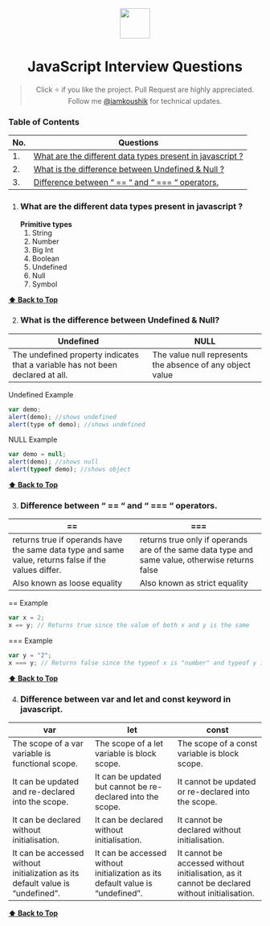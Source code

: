 <div align="center">
  <img height="60" src="https://img.icons8.com/color/344/javascript.png">
  <h1>JavaScript Interview Questions</h1>

> Click :star: if you like the project. Pull Request are highly appreciated. Follow me [@iamkoushik](https://twitter.com/iamkoushik1999) for technical updates.

</div>

### Table of Contents

| No. | Questions                                                                                                               |
| --- | ----------------------------------------------------------------------------------------------------------------------- |
| 1.  | [What are the different data types present in javascript ?](#what-are-the-different-data-types-present-in-javascript-?) |
| 2.  | [What is the difference between Undefined & Null ?](#what-is-the-difference-between-Undefined-&-Null-?)                 |
| 3.  | [Difference between “ == “ and “ === “ operators.](#difference-between-“==“-and-“===“-operators.)                       |

1. ### What are the different data types present in javascript ?
   **Primitive types**
   1. String
   2. Number
   3. Big Int
   4. Boolean
   5. Undefined
   6. Null
   7. Symbol

**[⬆ Back to Top](#table-of-contents)**

2. ### What is the difference between Undefined & Null?

| Undefined                                                                      | NULL                                                      |
| ------------------------------------------------------------------------------ | --------------------------------------------------------- |
| The undefined property indicates that a variable has not been declared at all. | The value null represents the absence of any object value |

Undefined Example

```javascript
var demo;
alert(demo); //shows undefined
alert(type of demo); //shows undefined
```

NULL Example

```javascript
var demo = null;
alert(demo); //shows null
alert(typeof demo); //shows object
```

**[⬆ Back to Top](#table-of-contents)**

3. ### Difference between “ == “ and “ === “ operators.

| ==                                                                                                   | ===                                                                                             |
| ---------------------------------------------------------------------------------------------------- | ----------------------------------------------------------------------------------------------- |
| returns true if operands have the same data type and same value, returns false if the values differ. | returns true only if operands are of the same data type and same value, otherwise returns false |
| Also known as loose equality                                                                         | Also known as strict equality                                                                   |

== Example

```javascript
var x = 2;
x == y; // Returns true since the value of both x and y is the same
```

=== Example

```javascript
var y = "2";
x === y; // Returns false since the typeof x is "number" and typeof y is "string"
```

**[⬆ Back to Top](#table-of-contents)**

4. ### Difference between var and let and const keyword in javascript.

| var                                                                            | let                                                                            | const                                                                                          |
| ------------------------------------------------------------------------------ | ------------------------------------------------------------------------------ | ---------------------------------------------------------------------------------------------- |
| The scope of a var variable is functional scope.                               | The scope of a let variable is block scope.                                    | The scope of a const variable is block scope.                                                  |
| It can be updated and re-declared into the scope.                              | It can be updated but cannot be re-declared into the scope.                    | It cannot be updated or re-declared into the scope.                                            |
| It can be declared without initialisation.                                     | It can be declared without initialisation.                                     | It cannot be declared without initialisation.                                                  |
| It can be accessed without initialization as its default value is “undefined”. | It can be accessed without initialization as its default value is “undefined”. | It cannot be accessed without initialisation, as it cannot be declared without initialisation. |

**[⬆ Back to Top](#table-of-contents)**
